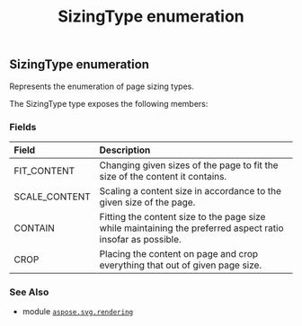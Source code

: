 ﻿---
title: SizingType enumeration
second_title: Aspose.SVG for Python via .NET API References
description: 
type: docs
weight: 130
url: /python-net/aspose.svg.rendering/sizingtype/
is_root: false
---

## SizingType enumeration

Represents the enumeration of page sizing types.



The SizingType type exposes the following members:

### Fields
| Field | Description |
| :- | :- |
| FIT_CONTENT | Changing given sizes of the page to fit the size of the content it contains. |
| SCALE_CONTENT | Scaling a content size in accordance to the given size of the page. |
| CONTAIN | Fitting the content size to the page size while maintaining the preferred aspect ratio insofar as possible. |
| CROP | Placing the content on page and crop everything that out of given page size. |



### See Also
* module [`aspose.svg.rendering`](..)
